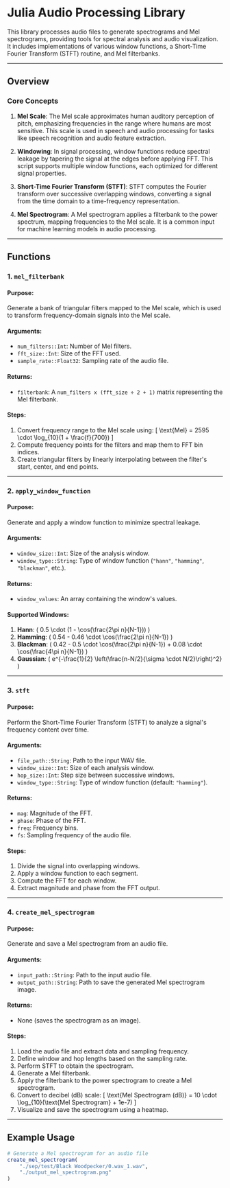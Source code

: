 # Julia Audio Processing Library

This library processes audio files to generate spectrograms and Mel spectrograms, providing tools for spectral analysis and audio visualization. It includes implementations of various window functions, a Short-Time Fourier Transform (STFT) routine, and Mel filterbanks.

---

## Overview

### Core Concepts
1. **Mel Scale**: The Mel scale approximates human auditory perception of pitch, emphasizing frequencies in the range where humans are most sensitive. This scale is used in speech and audio processing for tasks like speech recognition and audio feature extraction.
   
2. **Windowing**: In signal processing, window functions reduce spectral leakage by tapering the signal at the edges before applying FFT. This script supports multiple window functions, each optimized for different signal properties.

3. **Short-Time Fourier Transform (STFT)**: STFT computes the Fourier transform over successive overlapping windows, converting a signal from the time domain to a time-frequency representation.

4. **Mel Spectrogram**: A Mel spectrogram applies a filterbank to the power spectrum, mapping frequencies to the Mel scale. It is a common input for machine learning models in audio processing.

---

## Functions

### 1. `mel_filterbank`

#### Purpose:
Generate a bank of triangular filters mapped to the Mel scale, which is used to transform frequency-domain signals into the Mel scale.

#### Arguments:
- `num_filters::Int`: Number of Mel filters.
- `fft_size::Int`: Size of the FFT used.
- `sample_rate::Float32`: Sampling rate of the audio file.

#### Returns:
- `filterbank`: A `num_filters x (fft_size ÷ 2 + 1)` matrix representing the Mel filterbank.

#### Steps:
1. Convert frequency range to the Mel scale using:
   \[
   \text{Mel} = 2595 \cdot \log_{10}(1 + \frac{f}{700})
   \]
2. Compute frequency points for the filters and map them to FFT bin indices.
3. Create triangular filters by linearly interpolating between the filter's start, center, and end points.

---

### 2. `apply_window_function`

#### Purpose:
Generate and apply a window function to minimize spectral leakage.

#### Arguments:
- `window_size::Int`: Size of the analysis window.
- `window_type::String`: Type of window function (`"hann"`, `"hamming"`, `"blackman"`, etc.).

#### Returns:
- `window_values`: An array containing the window's values.

#### Supported Windows:
1. **Hann**: \( 0.5 \cdot (1 - \cos(\frac{2\pi n}{N-1})) \)
2. **Hamming**: \( 0.54 - 0.46 \cdot \cos(\frac{2\pi n}{N-1}) \)
3. **Blackman**: \( 0.42 - 0.5 \cdot \cos(\frac{2\pi n}{N-1}) + 0.08 \cdot \cos(\frac{4\pi n}{N-1}) \)
4. **Gaussian**: \( e^{-\frac{1}{2} \left(\frac{n-N/2}{\sigma \cdot N/2}\right)^2} \)

---

### 3. `stft`

#### Purpose:
Perform the Short-Time Fourier Transform (STFT) to analyze a signal's frequency content over time.

#### Arguments:
- `file_path::String`: Path to the input WAV file.
- `window_size::Int`: Size of each analysis window.
- `hop_size::Int`: Step size between successive windows.
- `window_type::String`: Type of window function (default: `"hamming"`).

#### Returns:
- `mag`: Magnitude of the FFT.
- `phase`: Phase of the FFT.
- `freq`: Frequency bins.
- `fs`: Sampling frequency of the audio file.

#### Steps:
1. Divide the signal into overlapping windows.
2. Apply a window function to each segment.
3. Compute the FFT for each window.
4. Extract magnitude and phase from the FFT output.

---

### 4. `create_mel_spectrogram`

#### Purpose:
Generate and save a Mel spectrogram from an audio file.

#### Arguments:
- `input_path::String`: Path to the input audio file.
- `output_path::String`: Path to save the generated Mel spectrogram image.

#### Returns:
- None (saves the spectrogram as an image).

#### Steps:
1. Load the audio file and extract data and sampling frequency.
2. Define window and hop lengths based on the sampling rate.
3. Perform STFT to obtain the spectrogram.
4. Generate a Mel filterbank.
5. Apply the filterbank to the power spectrogram to create a Mel spectrogram.
6. Convert to decibel (dB) scale:
   \[
   \text{Mel Spectrogram (dB)} = 10 \cdot \log_{10}(\text{Mel Spectrogram} + 1e-7)
   \]
7. Visualize and save the spectrogram using a heatmap.

---

## Example Usage

```julia
# Generate a Mel spectrogram for an audio file
create_mel_spectrogram(
    "./sep/test/Black Woodpecker/0.wav_1.wav",
    "./output_mel_spectrogram.png"
)
